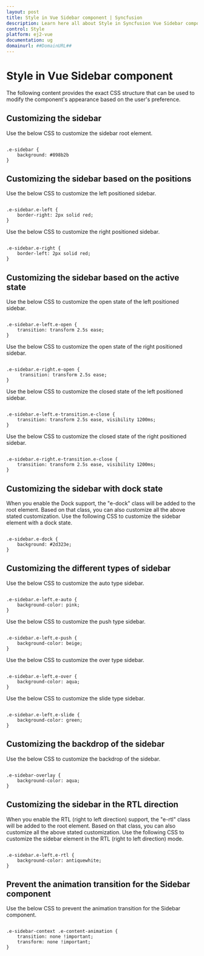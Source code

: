 ```yaml
---
layout: post
title: Style in Vue Sidebar component | Syncfusion
description: Learn here all about Style in Syncfusion Vue Sidebar component of Syncfusion Essential JS 2 and more.
control: Style 
platform: ej2-vue
documentation: ug
domainurl: ##DomainURL##
---
```


# Style in Vue Sidebar component

The following content provides the exact CSS structure that can be used to modify the component's appearance based on the user's preference.

## Customizing the sidebar

Use the below CSS to customize the sidebar root element.

```

.e-sidebar {
    background: #898b2b
}

```

## Customizing the sidebar based on the positions

Use the below CSS to customize the left positioned sidebar.

```

.e-sidebar.e-left {
    border-right: 2px solid red;
}

```

Use the below CSS to customize the right positioned sidebar.

```

.e-sidebar.e-right {
    border-left: 2px solid red;
}

```

## Customizing the sidebar based on the active state

Use the below CSS to customize the open state of the left positioned sidebar.

```

.e-sidebar.e-left.e-open {
    transition: transform 2.5s ease;
}

```

Use the below CSS to customize the open state of the right positioned sidebar.

```

.e-sidebar.e-right.e-open {
     transition: transform 2.5s ease;
}

```

Use the below CSS to customize the closed state of the left positioned sidebar.

```

.e-sidebar.e-left.e-transition.e-close {
    transition: transform 2.5s ease, visibility 1200ms;
}

```

Use the below CSS to customize the closed state of the right positioned sidebar.

```

.e-sidebar.e-right.e-transition.e-close {
    transition: transform 2.5s ease, visibility 1200ms;
}

```

## Customizing the sidebar with dock state

When you enable the Dock support, the "e-dock" class will be added to the root element. Based on that class, you can also customize all the above stated customization. Use the following CSS to customize the sidebar element with a dock state.

```

.e-sidebar.e-dock {
    background: #2d323e;
}

```

## Customizing the different types of sidebar

Use the below CSS to customize the auto type sidebar.

```

.e-sidebar.e-left.e-auto {
    background-color: pink;
}

```

Use the below CSS to customize the push type sidebar.

```

.e-sidebar.e-left.e-push {
    background-color: beige;
}

```

Use the below CSS to customize the over type sidebar.

```

.e-sidebar.e-left.e-over {
    background-color: aqua;
}

```

Use the below CSS to customize the slide type sidebar.

```

.e-sidebar.e-left.e-slide {
    background-color: green;
}

```

## Customizing the backdrop of the sidebar

Use the below CSS to customize the backdrop of the sidebar.

```

.e-sidebar-overlay {
    background-color: aqua;
}

```

## Customizing the sidebar in the RTL direction

When you enable the RTL (right to left direction) support, the "e-rtl" class will be added to the root element. Based on that class, you can also customize all the above stated customization. Use the following CSS to customize the sidebar element in the RTL (right to left direction) mode.

```

.e-sidebar.e-left.e-rtl {
    background-color: antiquewhite;
}

```

## Prevent the animation transition for the Sidebar component

Use the below CSS to prevent the animation transition for the Sidebar component.

```

.e-sidebar-context .e-content-animation {
    transition: none !important;
    transform: none !important;
}

```